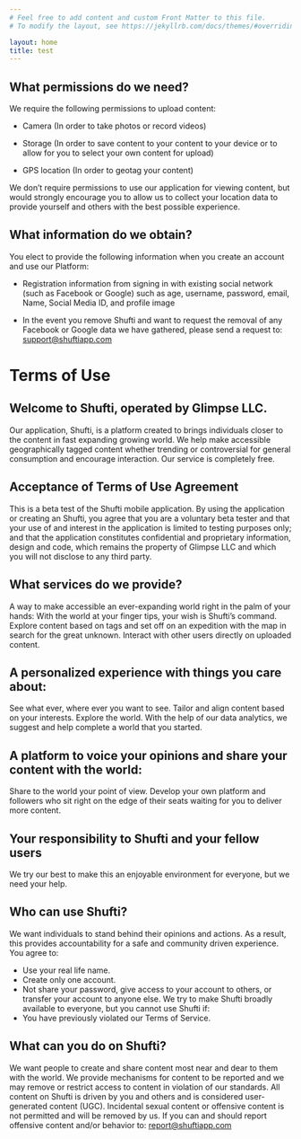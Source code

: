 ```yaml
---
# Feel free to add content and custom Front Matter to this file.
# To modify the layout, see https://jekyllrb.com/docs/themes/#overriding-theme-defaults

layout: home
title: test
---
```


## What permissions do we need?
We require the following permissions to upload content:

- Camera (In order to take photos or record videos)

- Storage (In order to save content to your content to your device or to allow for you to select your own content for upload)

- GPS location (In order to geotag your content)

We don’t require permissions to use our application for viewing content, but would strongly encourage you to allow us to collect your location data to provide yourself and others with the best possible experience.

## What information do we obtain?
You elect to provide the following information when you create an account and use our Platform:

- Registration information from signing in with existing social network (such as Facebook or Google) such as age, username, password, email, Name, Social Media ID, and profile image

- In the event you remove Shufti and want to request the removal of any Facebook or Google data we have gathered, please send a request to: support@shuftiapp.com


# Terms of Use 

## Welcome to Shufti, operated by Glimpse LLC. 
Our application, Shufti, is a platform created to brings individuals closer to the content in fast expanding growing world. We help make accessible geographically tagged content whether trending or controversial for general consumption and encourage interaction. Our service is completely free.

## Acceptance of Terms of Use Agreement
This is a beta test of the Shufti mobile application. By using the application or creating an Shufti, you agree that you are a voluntary beta tester and that your use of and interest in the application is limited to testing purposes only; and that the application constitutes confidential and proprietary information, design and code, which remains the property of Glimpse LLC and which you will not disclose to any third party.

## What services do we provide?
A way to make accessible an ever-expanding world right in the palm of your hands:
With the world at your finger tips, your wish is Shufti’s command. Explore content based on tags and set off on an expedition with the map in search for the great unknown. Interact with other users directly on uploaded content.

## A personalized experience with things you care about:
See what ever, where ever you want to see. Tailor and align content based on your interests. Explore the world. With the help of our data analytics, we suggest and help complete a world that you started.

## A platform to voice your opinions and share your content with the world:
Share to the world your point of view. Develop your own platform and followers who sit right on the edge of their seats waiting for you to deliver more content.

## Your responsibility to Shufti and your fellow users
We try our best to make this an enjoyable environment for everyone, but we need your help.

## Who can use Shufti?
We want individuals to stand behind their opinions and actions. As a result, this provides accountability for a safe and community driven experience. You agree to:
- Use your real life name.
- Create only one account.
- Not share your password, give access to your account to others, or transfer your account to anyone else.
We try to make Shufti broadly available to everyone, but you cannot use Shufti if:
- You have previously violated our Terms of Service.

## What can you do on Shufti?
We want people to create and share content most near and dear to them with the world. We provide mechanisms for content to be reported and we may remove or restrict access to content in violation of our standards. 
All content on Shufti is driven by you and others and is considered user-generated content (UGC). Incidental sexual content or offensive content is not permitted and will be removed by us. If you can and should report offensive content and/or behavior to: report@shuftiapp.com
